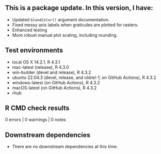 ## This is a package update. In this version, I have:

* Updated `blendColor()` argument documentation.
* Fixed messy axis labels when graticules are plotted for rasters.
* Enhanced testing
* More robust manual plot scaling, including rounding.

## Test environments
* local OS X 14.2.1, R 4.3.1
* mac-latest (release), R 4.3.0
* win-builder (devel and release), R 4.3.2
* ubuntu 22.04.3 (devel, release, and oldrel-1; on GitHub Actions), R 4.3.2
* windows-latest (on GitHub Actions), R 4.3.2
* macOS-latest (on GitHub Actions), R 4.3.2
* rhub

## R CMD check results

0 errors | 0 warnings | 0 notes
    
## Downstream dependencies
* There are no downstream dependencies at this time.
